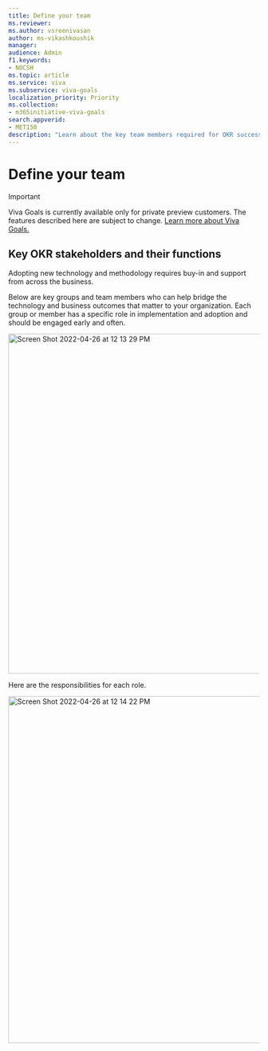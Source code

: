 ```yaml
---
title: Define your team
ms.reviewer: 
ms.author: vsreenivasan
author: ms-vikashkoushik
manager: 
audience: Admin
f1.keywords:
- NOCSH
ms.topic: article
ms.service: viva
ms.subservice: viva-goals
localization_priority: Priority
ms.collection:  
- m365initiative-viva-goals  
search.appverid:
- MET150
description: "Learn about the key team members required for OKR success"
---
```


# Define your team

> [!IMPORTANT]
> Viva Goals is currently available only for private preview customers. The features described here are subject to change. [Learn more about Viva Goals.](https://go.microsoft.com/fwlink/?linkid=2189933)

## Key OKR stakeholders and their functions

Adopting new technology and methodology requires buy-in and support from across the business. 

Below are key groups and team members who can help bridge the technology and business outcomes that matter to your organization. Each group or member has a specific role in implementation and adoption and should be engaged early and often. 

<img width="680" alt="Screen Shot 2022-04-26 at 12 13 29 PM" src="https://user-images.githubusercontent.com/104021237/165345463-2d327cba-bdd4-47c9-9b84-d7941950ec17.png">

Here are the responsibilities for each role. 

<img width="694" alt="Screen Shot 2022-04-26 at 12 14 22 PM" src="https://user-images.githubusercontent.com/104021237/165345643-fecd14d4-f375-40be-b41b-56f985bf55ff.png">
